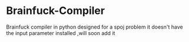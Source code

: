 Brainfuck-Compiler
==================

Brainfuck compiler in python designed for a spoj problem
it doesn't have the input parameter installed ,will soon add it
